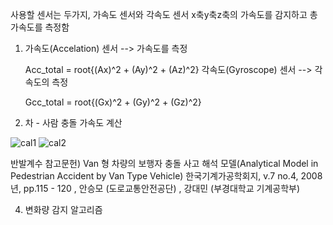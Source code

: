 사용할 센서는 두가지, 가속도 센서와 각속도 센서
x축y축z축의 가속도를 감지하고 총 가속도를 측정함

1. 가속도(Accelation) 센서 --> 가속도를 측정

    Acc_total = root{(Ax)^2 + (Ay)^2 + (Az)^2}
 각속도(Gyroscope) 센서 --> 각속도의 측정  

    Gcc_total = root{(Gx)^2 + (Gy)^2 + (Gz)^2}


2. 차 - 사람 충돌 가속도 계산
   
![cal1](https://github.com/user-attachments/assets/60e96f74-294d-4099-8949-0a65d19e5d32)
![cal2](https://github.com/user-attachments/assets/2c155008-5e98-4cb9-af90-d595a5124652)

반발계수 참고문헌) Van 형 차량의 보행자 충돌 사고 해석 모델(Analytical Model in Pedestrian Accident by Van Type Vehicle)
한국기계가공학회지, v.7 no.4, 2008년, pp.115 - 120 , 안승모 (도로교통안전공단) ,  강대민 (부경대학교 기계공학부)


4. 변화량 감지 알고리즘 

